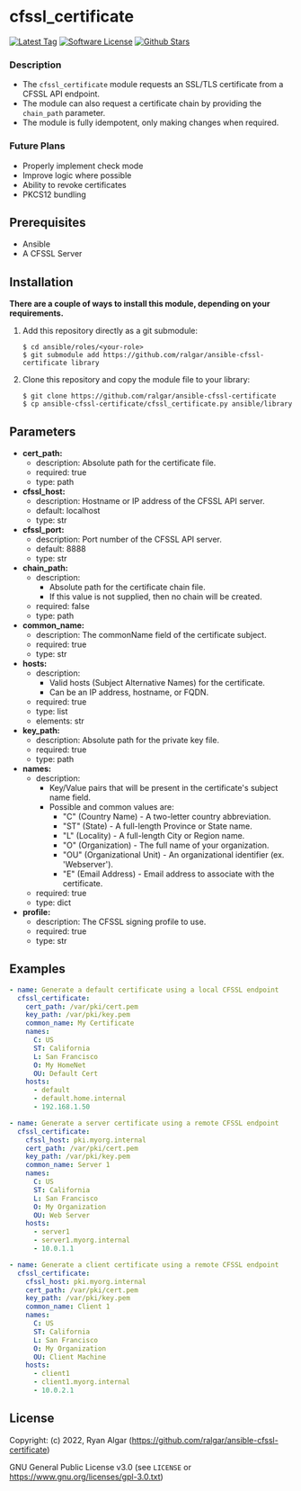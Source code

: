 <!-- Project Title and Description -->
# cfssl_certificate
[![Latest Tag](https://img.shields.io/github/v/tag/ralgar/ansible-cfssl-certificate?style=for-the-badge&logo=semver&logoColor=white)](https://github.com/ralgar/ansible-cfssl-certificate/tags)
[![Software License](https://img.shields.io/github/license/ralgar/ansible-cfssl-certificate?style=for-the-badge&logo=gnu&logoColor=white)](https://www.gnu.org/licenses/gpl-3.0.html)
[![Github Stars](https://img.shields.io/github/stars/ralgar/ansible-cfssl-certificate?style=for-the-badge&logo=github&logoColor=white&color=gold)](https://github.com/ralgar/ansible-cfssl-certificate)

### Description

- The `cfssl_certificate` module requests an SSL/TLS certificate from a CFSSL API endpoint.
- The module can also request a certificate chain by providing the `chain_path` parameter.
- The module is fully idempotent, only making changes when required.

### Future Plans

- Properly implement check mode
- Improve logic where possible
- Ability to revoke certificates
- PKCS12 bundling


<!-- Requirements -->
## Prerequisites

- Ansible
- A CFSSL Server


<!-- Installation Instructions -->
## Installation

**There are a couple of ways to install this module, depending on your requirements.**

1. Add this repository directly as a git submodule:
   ```
   $ cd ansible/roles/<your-role>
   $ git submodule add https://github.com/ralgar/ansible-cfssl-certificate library
   ```
2. Clone this repository and copy the module file to your library:
   ```
   $ git clone https://github.com/ralgar/ansible-cfssl-certificate
   $ cp ansible-cfssl-certificate/cfssl_certificate.py ansible/library
   ```


<!-- Parameter Descriptions -->
## Parameters

- **cert_path:**
  - description: Absolute path for the certificate file.
  - required: true
  - type: path
- **cfssl_host:**
  - description: Hostname or IP address of the CFSSL API server.
  - default: localhost
  - type: str
- **cfssl_port:**
  - description: Port number of the CFSSL API server.
  - default: 8888
  - type: str
- **chain_path:**
  - description:
    - Absolute path for the certificate chain file.
    - If this value is not supplied, then no chain will be created.
  - required: false
  - type: path
- **common_name:**
  - description: The commonName field of the certificate subject.
  - required: true
  - type: str
- **hosts:**
  - description:
    - Valid hosts (Subject Alternative Names) for the certificate.
    - Can be an IP address, hostname, or FQDN.
  - required: true
  - type: list
  - elements: str
- **key_path:**
  - description: Absolute path for the private key file.
  - required: true
  - type: path
- **names:**
  - description:
    - Key/Value pairs that will be present in the certificate's subject name field.
    - Possible and common values are:
      - "C" (Country Name) - A two-letter country abbreviation.
      - "ST" (State) - A full-length Province or State name.
      - "L" (Locality) - A full-length City or Region name.
      - "O" (Organization) - The full name of your organization.
      - "OU" (Organizational Unit) - An organizational identifier (ex. 'Webserver').
      - "E" (Email Address) - Email address to associate with the certificate.
  - required: true
  - type: dict
- **profile:**
  - description: The CFSSL signing profile to use.
  - required: true
  - type: str


<!-- Usage Examples -->
## Examples

```yaml
- name: Generate a default certificate using a local CFSSL endpoint
  cfssl_certificate:
    cert_path: /var/pki/cert.pem
    key_path: /var/pki/key.pem
    common_name: My Certificate
    names:
      C: US
      ST: California
      L: San Francisco
      O: My HomeNet
      OU: Default Cert
    hosts:
      - default
      - default.home.internal
      - 192.168.1.50

- name: Generate a server certificate using a remote CFSSL endpoint
  cfssl_certificate:
    cfssl_host: pki.myorg.internal
    cert_path: /var/pki/cert.pem
    key_path: /var/pki/key.pem
    common_name: Server 1
    names:
      C: US
      ST: California
      L: San Francisco
      O: My Organization
      OU: Web Server
    hosts:
      - server1
      - server1.myorg.internal
      - 10.0.1.1

- name: Generate a client certificate using a remote CFSSL endpoint
  cfssl_certificate:
    cfssl_host: pki.myorg.internal
    cert_path: /var/pki/cert.pem
    key_path: /var/pki/key.pem
    common_name: Client 1
    names:
      C: US
      ST: California
      L: San Francisco
      O: My Organization
      OU: Client Machine
    hosts:
      - client1
      - client1.myorg.internal
      - 10.0.2.1
```


<!-- License -->
## License

Copyright: (c) 2022, Ryan Algar (https://github.com/ralgar/ansible-cfssl-certificate)

GNU General Public License v3.0 (see `LICENSE` or https://www.gnu.org/licenses/gpl-3.0.txt)
